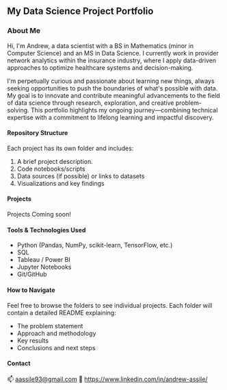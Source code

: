 ## My Data Science Project Portfolio

### About Me
Hi, I'm Andrew, a data scientist with a BS in Mathematics (minor in Computer Science) and an MS in Data Science.
I currently work in provider network analytics within the insurance industry, where I apply data-driven approaches to optimize healthcare systems and decision-making.

I'm perpetually curious and passionate about learning new things, always seeking opportunities to push the boundaries of what's possible with data. My goal is to innovate and contribute meaningful advancements to the field of data science through research, exploration, and creative problem-solving.
This portfolio highlights my ongoing journey—combining technical expertise with a commitment to lifelong learning and impactful discovery.


#### Repository Structure
Each project has its own folder and includes:

1. A brief project description.
2. Code notebooks/scripts
3. Data sources (if possible) or links to datasets
4. Visualizations and key findings


#### Projects

Projects Coming soon!

#### Tools & Technologies Used

* Python (Pandas, NumPy, scikit-learn, TensorFlow, etc.)
* SQL
* Tableau / Power BI
* Jupyter Notebooks
* Git/GitHub

#### How to Navigate
Feel free to browse the folders to see individual projects.
Each folder will contain a detailed README explaining:

* The problem statement
* Approach and methodology
* Key results
* Conclusions and next steps

#### Contact
📫 aassile93@gmail.com
🔗 https://www.linkedin.com/in/andrew-assile/
